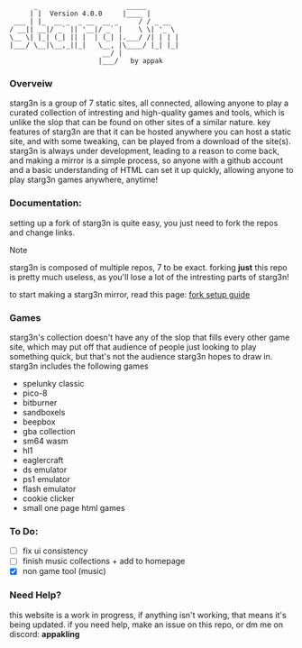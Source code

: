 ```
      _                      _____        
     | |  Version 4.0.0     |____ |       
 ___ | |_  __ _  _ __  __ _     / / _ __  
/ __|| __|/ _` || '__|/ _` |    \ \| '_ \ 
\__ \| |_| (_| || |  | (_| |.___/ /| | | |
|___/ \__|\__,_||_|   \__, |\____/ |_| |_|
                       __/ |              
                      |___/   by appak

```
### Overveiw
starg3n is a group of 7 static sites, all connected, allowing anyone to play a curated collection of intresting and high-quality games and tools, which is unlike the slop that can be found on other sites of a similar nature. key features of starg3n are that it can be hosted anywhere you can host a static site, and with some tweaking, can be played from a download of the site(s). starg3n is always under development, leading to a reason to come back, and making a mirror is a simple process, so anyone with a github account and a basic understanding of HTML can set it up quickly, allowing anyone to play starg3n games anywhere, anytime!

### Documentation:
setting up a fork of starg3n is quite easy, you just need to fork the repos and change links.
> [!NOTE]
> starg3n is composed of multiple repos, 7 to be exact. forking **just** this repo is pretty much useless, as you'll lose a lot of the intresting parts of starg3n!

to start making a starg3n mirror, read this page: [fork setup guide](https://github.com/starg3n/starg3n.github.io/blob/main/forksetup.md)

### Games
starg3n's collection doesn't have any of the slop that fills every other game site, which may put off that audience of people just looking to play something quick, but that's not the audience starg3n hopes to draw in. starg3n includes the following games
- spelunky classic
- pico-8
- bitburner
- sandboxels
- beepbox
- gba collection
- sm64 wasm
- hl1
- eaglercraft
- ds emulator
- ps1 emulator
- flash emulator
- cookie clicker
- small one page html games


### To Do:
  - [ ] fix ui consistency
  - [ ] finish music collections + add to homepage
  - [X] non game tool (music) 

### Need Help?
this website is a work in progress, if anything isn't working, that means it's being updated.
if you need help, make an issue on this repo, or dm me on discord: **appakling**
